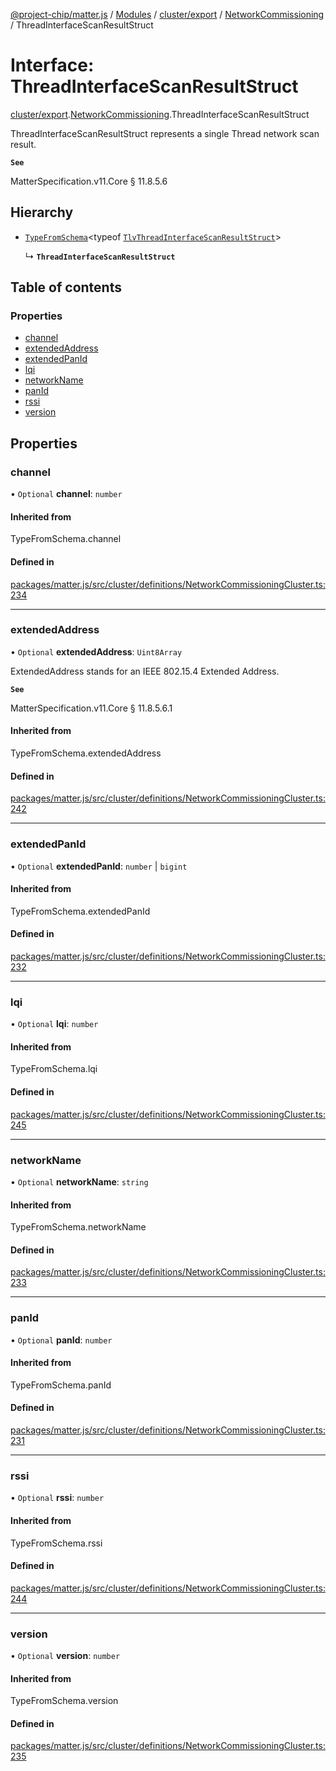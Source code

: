 [@project-chip/matter.js](../README.md) / [Modules](../modules.md) / [cluster/export](../modules/cluster_export.md) / [NetworkCommissioning](../modules/cluster_export.NetworkCommissioning.md) / ThreadInterfaceScanResultStruct

# Interface: ThreadInterfaceScanResultStruct

[cluster/export](../modules/cluster_export.md).[NetworkCommissioning](../modules/cluster_export.NetworkCommissioning.md).ThreadInterfaceScanResultStruct

ThreadInterfaceScanResultStruct represents a single Thread network scan result.

**`See`**

MatterSpecification.v11.Core § 11.8.5.6

## Hierarchy

- [`TypeFromSchema`](../modules/tlv_export.md#typefromschema)\<typeof [`TlvThreadInterfaceScanResultStruct`](../modules/cluster_export.NetworkCommissioning.md#tlvthreadinterfacescanresultstruct)\>

  ↳ **`ThreadInterfaceScanResultStruct`**

## Table of contents

### Properties

- [channel](cluster_export.NetworkCommissioning.ThreadInterfaceScanResultStruct.md#channel)
- [extendedAddress](cluster_export.NetworkCommissioning.ThreadInterfaceScanResultStruct.md#extendedaddress)
- [extendedPanId](cluster_export.NetworkCommissioning.ThreadInterfaceScanResultStruct.md#extendedpanid)
- [lqi](cluster_export.NetworkCommissioning.ThreadInterfaceScanResultStruct.md#lqi)
- [networkName](cluster_export.NetworkCommissioning.ThreadInterfaceScanResultStruct.md#networkname)
- [panId](cluster_export.NetworkCommissioning.ThreadInterfaceScanResultStruct.md#panid)
- [rssi](cluster_export.NetworkCommissioning.ThreadInterfaceScanResultStruct.md#rssi)
- [version](cluster_export.NetworkCommissioning.ThreadInterfaceScanResultStruct.md#version)

## Properties

### channel

• `Optional` **channel**: `number`

#### Inherited from

TypeFromSchema.channel

#### Defined in

[packages/matter.js/src/cluster/definitions/NetworkCommissioningCluster.ts:234](https://github.com/project-chip/matter.js/blob/558e12c94a201592c28c7bc0743705360b3e5ca6/packages/matter.js/src/cluster/definitions/NetworkCommissioningCluster.ts#L234)

___

### extendedAddress

• `Optional` **extendedAddress**: `Uint8Array`

ExtendedAddress stands for an IEEE 802.15.4 Extended Address.

**`See`**

MatterSpecification.v11.Core § 11.8.5.6.1

#### Inherited from

TypeFromSchema.extendedAddress

#### Defined in

[packages/matter.js/src/cluster/definitions/NetworkCommissioningCluster.ts:242](https://github.com/project-chip/matter.js/blob/558e12c94a201592c28c7bc0743705360b3e5ca6/packages/matter.js/src/cluster/definitions/NetworkCommissioningCluster.ts#L242)

___

### extendedPanId

• `Optional` **extendedPanId**: `number` \| `bigint`

#### Inherited from

TypeFromSchema.extendedPanId

#### Defined in

[packages/matter.js/src/cluster/definitions/NetworkCommissioningCluster.ts:232](https://github.com/project-chip/matter.js/blob/558e12c94a201592c28c7bc0743705360b3e5ca6/packages/matter.js/src/cluster/definitions/NetworkCommissioningCluster.ts#L232)

___

### lqi

• `Optional` **lqi**: `number`

#### Inherited from

TypeFromSchema.lqi

#### Defined in

[packages/matter.js/src/cluster/definitions/NetworkCommissioningCluster.ts:245](https://github.com/project-chip/matter.js/blob/558e12c94a201592c28c7bc0743705360b3e5ca6/packages/matter.js/src/cluster/definitions/NetworkCommissioningCluster.ts#L245)

___

### networkName

• `Optional` **networkName**: `string`

#### Inherited from

TypeFromSchema.networkName

#### Defined in

[packages/matter.js/src/cluster/definitions/NetworkCommissioningCluster.ts:233](https://github.com/project-chip/matter.js/blob/558e12c94a201592c28c7bc0743705360b3e5ca6/packages/matter.js/src/cluster/definitions/NetworkCommissioningCluster.ts#L233)

___

### panId

• `Optional` **panId**: `number`

#### Inherited from

TypeFromSchema.panId

#### Defined in

[packages/matter.js/src/cluster/definitions/NetworkCommissioningCluster.ts:231](https://github.com/project-chip/matter.js/blob/558e12c94a201592c28c7bc0743705360b3e5ca6/packages/matter.js/src/cluster/definitions/NetworkCommissioningCluster.ts#L231)

___

### rssi

• `Optional` **rssi**: `number`

#### Inherited from

TypeFromSchema.rssi

#### Defined in

[packages/matter.js/src/cluster/definitions/NetworkCommissioningCluster.ts:244](https://github.com/project-chip/matter.js/blob/558e12c94a201592c28c7bc0743705360b3e5ca6/packages/matter.js/src/cluster/definitions/NetworkCommissioningCluster.ts#L244)

___

### version

• `Optional` **version**: `number`

#### Inherited from

TypeFromSchema.version

#### Defined in

[packages/matter.js/src/cluster/definitions/NetworkCommissioningCluster.ts:235](https://github.com/project-chip/matter.js/blob/558e12c94a201592c28c7bc0743705360b3e5ca6/packages/matter.js/src/cluster/definitions/NetworkCommissioningCluster.ts#L235)
